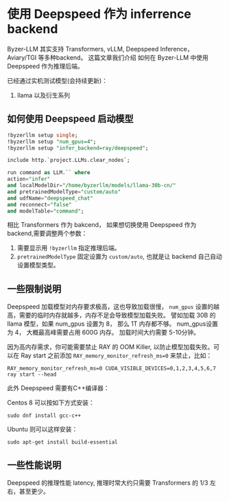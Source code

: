 # 使用 Deepspeed 作为 inferrence backend

Byzer-LLM 其实支持 Transformers, vLLM, Deepspeed Inference， Aviary/TGI 等多种backend。 这篇文章我们介绍
如何在 Byzer-LLM 中使用 Deepspeed 作为推理后端。

已经通过实机测试模型(会持续更新)：

1. llama 以及衍生系列 

## 如何使用 Deepspeed 启动模型

```sql
!byzerllm setup single;
!byzerllm setup "num_gpus=4";
!byzerllm setup "infer_backend=ray/deepspeed";

include http.`project.LLMs.clear_nodes`;

run command as LLM.`` where 
action="infer"
and localModelDir="/home/byzerllm/models/llama-30b-cn/"
and pretrainedModelType="custom/auto"
and udfName="deepspeed_chat"
and reconnect="false"
and modelTable="command";
```

相比 Transformers 作为 bakcend， 如果想切换使用 Deepspeed  作为 backend,需要调整两个参数：

1. 需要显示用 `!byzerllm`  指定推理后端。
2. `pretrainedModelType` 固定设置为 `custom/auto`, 也就是让 backend 自己自动设置模型类型。


## 一些限制说明

Deepspeed 加载模型对内存要求极高，这也导致加载很慢， `num_gpus`  设置的越高，需要的临时内存就越多，内存不足会导致模型加载失败。
譬如加载 30B 的 llama 模型，如果 num_gpus 设置为 8， 那么 1T 内存都不够。 num_gpus设置为 4， 大概最高峰需要占用 600G 内存。
加载时间大约需要 5-10分钟。

因为高内存需求，你可能需要禁止 RAY 的 OOM Killer, 以防止模型加载失败。可以在 Ray start 之前添加 `RAY_memory_monitor_refresh_ms=0` 来禁止，比如：

```shell
RAY_memory_monitor_refresh_ms=0 CUDA_VISIBLE_DEVICES=0,1,2,3,4,5,6,7 ray start --head
```

此外 Deepspeed 需要有C++编译器：

Centos 8 可以按如下方式安装：

```
sudo dnf install gcc-c++
```

Ubuntu  则可以这样安装：

```
sudo apt-get install build-essential
```

## 一些性能说明

Deepspeed 的推理性能 latency, 推理时常大约只需要 Transformers 的 1/3 左右，甚至更少。
